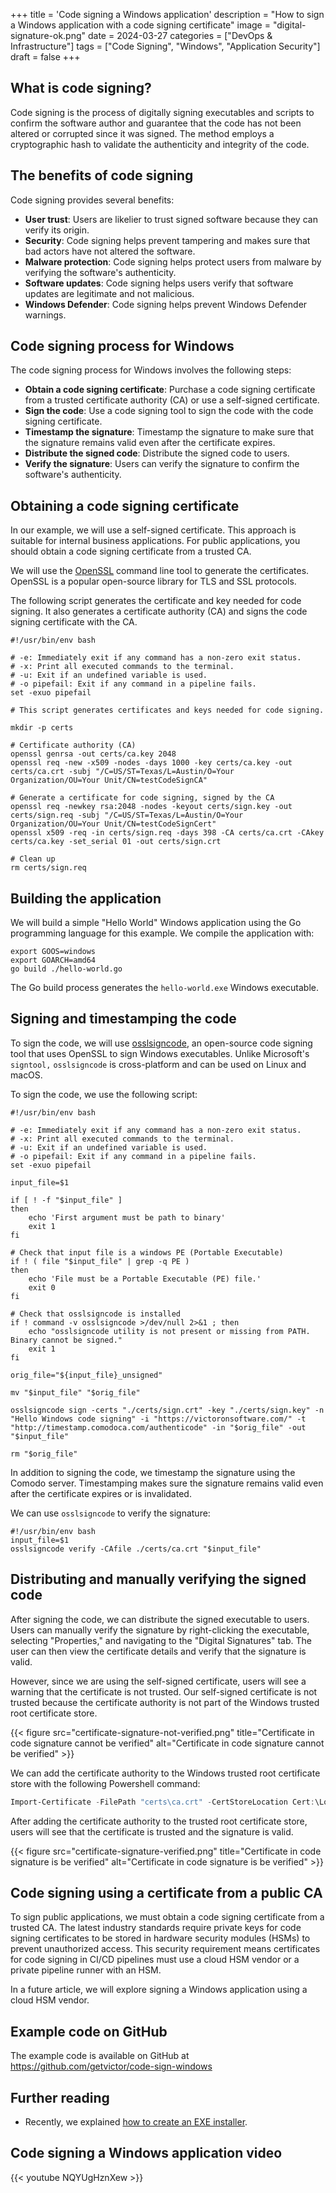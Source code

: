 +++
title = 'Code signing a Windows application'
description = "How to sign a Windows application with a code signing certificate"
image = "digital-signature-ok.png"
date = 2024-03-27
categories = ["DevOps & Infrastructure"]
tags = ["Code Signing", "Windows", "Application Security"]
draft = false
+++

## What is code signing?

Code signing is the process of digitally signing executables and scripts to confirm the software author and guarantee
that the code has not been altered or corrupted since it was signed. The method employs a cryptographic hash to validate
the authenticity and integrity of the code.

## The benefits of code signing

Code signing provides several benefits:

- **User trust**: Users are likelier to trust signed software because they can verify its origin.
- **Security**: Code signing helps prevent tampering and makes sure that bad actors have not altered the software.
- **Malware protection**: Code signing helps protect users from malware by verifying the software's authenticity.
- **Software updates**: Code signing helps users verify that software updates are legitimate and not malicious.
- **Windows Defender**: Code signing helps prevent Windows Defender warnings.

## Code signing process for Windows

The code signing process for Windows involves the following steps:

- **Obtain a code signing certificate**: Purchase a code signing certificate from a trusted certificate authority (CA)
  or use a self-signed certificate.
- **Sign the code**: Use a code signing tool to sign the code with the code signing certificate.
- **Timestamp the signature**: Timestamp the signature to make sure that the signature remains valid even after the
  certificate expires.
- **Distribute the signed code**: Distribute the signed code to users.
- **Verify the signature**: Users can verify the signature to confirm the software's authenticity.

## Obtaining a code signing certificate

In our example, we will use a self-signed certificate. This approach is suitable for internal business applications. For
public applications, you should obtain a code signing certificate from a trusted CA.

We will use the [OpenSSL](https://www.openssl.org/) command line tool to generate the certificates. OpenSSL is a popular
open-source library for TLS and SSL protocols.

The following script generates the certificate and key needed for code signing. It also generates a certificate
authority (CA) and signs the code signing certificate with the CA.

```shell
#!/usr/bin/env bash

# -e: Immediately exit if any command has a non-zero exit status.
# -x: Print all executed commands to the terminal.
# -u: Exit if an undefined variable is used.
# -o pipefail: Exit if any command in a pipeline fails.
set -exuo pipefail

# This script generates certificates and keys needed for code signing.

mkdir -p certs

# Certificate authority (CA)
openssl genrsa -out certs/ca.key 2048
openssl req -new -x509 -nodes -days 1000 -key certs/ca.key -out certs/ca.crt -subj "/C=US/ST=Texas/L=Austin/O=Your Organization/OU=Your Unit/CN=testCodeSignCA"

# Generate a certificate for code signing, signed by the CA
openssl req -newkey rsa:2048 -nodes -keyout certs/sign.key -out certs/sign.req -subj "/C=US/ST=Texas/L=Austin/O=Your Organization/OU=Your Unit/CN=testCodeSignCert"
openssl x509 -req -in certs/sign.req -days 398 -CA certs/ca.crt -CAkey certs/ca.key -set_serial 01 -out certs/sign.crt

# Clean up
rm certs/sign.req
```

## Building the application

We will build a simple "Hello World" Windows application using the Go programming language for this example. We compile
the application with:

```shell
export GOOS=windows
export GOARCH=amd64
go build ./hello-world.go
```

The Go build process generates the `hello-world.exe` Windows executable.

## Signing and timestamping the code

To sign the code, we will use [osslsigncode](https://github.com/mtrojnar/osslsigncode), an open-source code signing tool
that uses OpenSSL to sign Windows executables. Unlike Microsoft's `signtool,` `osslsigncode` is cross-platform and can
be used on Linux and macOS.

To sign the code, we use the following script:

```shell
#!/usr/bin/env bash

# -e: Immediately exit if any command has a non-zero exit status.
# -x: Print all executed commands to the terminal.
# -u: Exit if an undefined variable is used.
# -o pipefail: Exit if any command in a pipeline fails.
set -exuo pipefail

input_file=$1

if [ ! -f "$input_file" ]
then
    echo 'First argument must be path to binary'
    exit 1
fi

# Check that input file is a windows PE (Portable Executable)
if ! ( file "$input_file" | grep -q PE )
then
    echo 'File must be a Portable Executable (PE) file.'
    exit 0
fi

# Check that osslsigncode is installed
if ! command -v osslsigncode >/dev/null 2>&1 ; then
    echo "osslsigncode utility is not present or missing from PATH. Binary cannot be signed."
    exit 1
fi

orig_file="${input_file}_unsigned"

mv "$input_file" "$orig_file"

osslsigncode sign -certs "./certs/sign.crt" -key "./certs/sign.key" -n "Hello Windows code signing" -i "https://victoronsoftware.com/" -t "http://timestamp.comodoca.com/authenticode" -in "$orig_file" -out "$input_file"

rm "$orig_file"
```

In addition to signing the code, we timestamp the signature using the Comodo server. Timestamping makes sure the
signature remains valid even after the certificate expires or is invalidated.

We can use `osslsigncode` to verify the signature:

```shell
#!/usr/bin/env bash
input_file=$1
osslsigncode verify -CAfile ./certs/ca.crt "$input_file"
```

## Distributing and manually verifying the signed code

After signing the code, we can distribute the signed executable to users. Users can manually verify the signature by
right-clicking the executable, selecting "Properties," and navigating to the "Digital Signatures" tab. The user can then
view the certificate details and verify that the signature is valid.

However, since we are using the self-signed certificate, users will see a warning that the certificate is not trusted.
Our self-signed certificate is not trusted because the certificate authority is not part of the Windows trusted root
certificate store.

{{< figure src="certificate-signature-not-verified.png" title="Certificate in code signature cannot be verified" alt="Certificate in code signature cannot be verified" >}}

We can add the certificate authority to the Windows trusted root certificate store with the following Powershell
command:

```powershell
Import-Certificate -FilePath "certs\ca.crt" -CertStoreLocation Cert:\LocalMachine\Root
```

After adding the certificate authority to the trusted root certificate store, users will see that the certificate is
trusted and the signature is valid.

{{< figure src="certificate-signature-verified.png" title="Certificate in code signature is be verified" alt="Certificate in code signature is be verified" >}}

## Code signing using a certificate from a public CA

To sign public applications, we must obtain a code signing certificate from a trusted CA. The latest industry standards
require private keys for code signing certificates to be stored in hardware security modules (HSMs) to prevent
unauthorized access. This security requirement means certificates for code signing in CI/CD pipelines must use a cloud
HSM vendor or a private pipeline runner with an HSM.

In a future article, we will explore signing a Windows application using a cloud HSM vendor.

## Example code on GitHub

The example code is available on GitHub at https://github.com/getvictor/code-sign-windows

## Further reading

- Recently, we explained [how to create an EXE installer](../exe-installer).

## Code signing a Windows application video

{{< youtube NQYUgHznXew >}}
